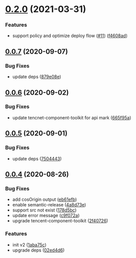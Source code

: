 # [0.2.0](https://github.com/serverless-components/tencent-cos/compare/v0.1.0...v0.2.0) (2021-03-31)


### Features

* support policy and optimize deploy flow ([#11](https://github.com/serverless-components/tencent-cos/issues/11)) ([f4608ad](https://github.com/serverless-components/tencent-cos/commit/f4608add7ce111ce3affe52ae97e5f92bb59a35f))

## [0.0.7](https://github.com/serverless-components/tencent-cos/compare/v0.0.6...v0.0.7) (2020-09-07)


### Bug Fixes

* update deps ([879e08e](https://github.com/serverless-components/tencent-cos/commit/879e08ed8edb19d5210dbbe44547d3493c7ae041))

## [0.0.6](https://github.com/serverless-components/tencent-cos/compare/v0.0.5...v0.0.6) (2020-09-02)


### Bug Fixes

* update tencnet-component-toolkit for api mark ([665f95a](https://github.com/serverless-components/tencent-cos/commit/665f95a6cfa834d7454caac22f1c0e8039451ae5))

## [0.0.5](https://github.com/serverless-components/tencent-cos/compare/v0.0.4...v0.0.5) (2020-09-01)


### Bug Fixes

* update deps ([7504443](https://github.com/serverless-components/tencent-cos/commit/7504443ef54c901ce2211cc4bede57033d52b555))

## [0.0.4](https://github.com/serverless-components/tencent-cos/compare/v0.0.3...v0.0.4) (2020-08-26)


### Bug Fixes

* add cosOrigin output ([eb61efb](https://github.com/serverless-components/tencent-cos/commit/eb61efbabe9ab1321782e61607689ecca3b648da))
* enable semantic-release ([4a8d73e](https://github.com/serverless-components/tencent-cos/commit/4a8d73edd7a682e2926e276cb8dbdd35794fa257))
* support src not exist ([178d5bc](https://github.com/serverless-components/tencent-cos/commit/178d5bc527299e9853175c28588d2ad9a52e4290))
* update error message ([c9f072a](https://github.com/serverless-components/tencent-cos/commit/c9f072a7514270254ddb2e7745c633659193d03b))
* upgrade tencent-component-toolkit ([2f40726](https://github.com/serverless-components/tencent-cos/commit/2f40726ee1378d0a45fb85baf53195dd62cf7005))


### Features

* init v2 ([1aba75c](https://github.com/serverless-components/tencent-cos/commit/1aba75ce9dcbac6c85c69f50456b391f95f3b424))
* upgrade deps ([02ed4d6](https://github.com/serverless-components/tencent-cos/commit/02ed4d60f2e62cc9f83207c76092e1ef827e5d01))
